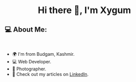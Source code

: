 <!-- <div align="center">
</div> -->

<h1 align="center">Hi there 👋, I'm Xygum</h1>

<h2 align="left">💻 About Me:</h2>
<br>

- 🌍 I'm from Budgam, Kashmir.
- 💻 Web Developer.
- 📸 Photographer.
- 📝 Check out my articles on [LinkedIn](https://www.linkedin.com/in/xygum-abbas-289a2623a/).
<br>

